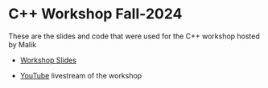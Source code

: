 # C++ Workshop Fall-2024
These are the slides and code that were used for the C++ workshop hosted by Malik

- [Workshop Slides](https://www.canva.com/design/DAGGxpkH4Uo/eED602bqMV_NkPHrzLob8w/edit?utm_content=DAGGxpkH4Uo&utm_campaign=designshare&utm_medium=link2&utm_source=sharebutton)

- [YouTube](https://www.youtube.com/live/jaVHv2Uj2DU?si=-0EhEwIRPsktTLju) livestream of the workshop
